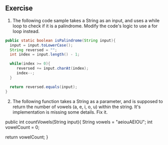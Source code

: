 ## Exercise

1) The following code sample takes a String as an input, and uses a while loop to check if it is a palindrome. Modify the code's logic to use a for loop instead.

```java
public static boolean isPalindrome(String input){
  input = input.toLowerCase();
  String reversed = "";
  int index = input.length() - 1;

  while(index >= 0){
     reversed += input.charAt(index);
     index--;
  }

  return reversed.equals(input);
}
```






2) The following function takes a String as a parameter, and is supposed to return the number of vowels (a, e, i, o, u) within the string. It's implementation is missing some details. Fix it.


public int countVowels(String input){
  String vowels = "aeiouAEIOU";
  int vowelCount = 0;


  return vowelCount;
}
